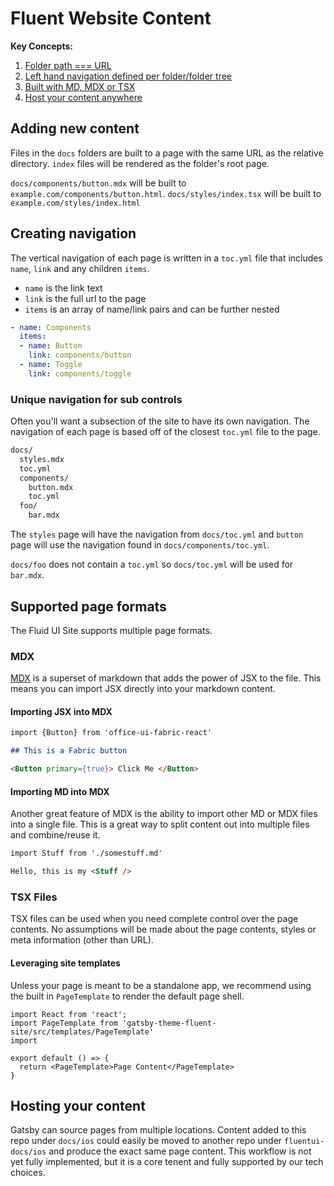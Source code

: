 # Fluent Website Content

__Key Concepts:__
1. [Folder path === URL](#adding-new-content)
2. [Left hand navigation defined per folder/folder tree](#creating-navigation)
3. [Built with MD, MDX or TSX](#supported-page-formats)
4. [Host your content anywhere](#hosting-your-content)

## Adding new content

Files in the `docs` folders are built to a page with the same URL as the relative directory. `index` files will be rendered as the folder's root page.

`docs/components/button.mdx` will be built to `example.com/components/button.html`. `docs/styles/index.tsx` will be built to `example.com/styles/index.html`


## Creating navigation

The vertical navigation of each page is written in a `toc.yml` file that includes `name`, `link` and any children `items`.

- `name` is the link text
- `link` is the full url to the page
- `items` is an array of name/link pairs and can be further nested


```yml
- name: Components
  items:
  - name: Button
    link: components/button
  - name: Toggle
    link: components/toggle

```

### Unique navigation for sub controls

Often you'll want a subsection of the site to have its own navigation. The navigation of each page is based off of the closest `toc.yml` file to the page.

```md
docs/
  styles.mdx
  toc.yml
  components/
    button.mdx
    toc.yml
  foo/
    bar.mdx

```

The `styles` page will have the navigation from `docs/toc.yml` and `button` page will use the navigation found in `docs/components/toc.yml`.

`docs/foo` does not contain a `toc.yml` so `docs/toc.yml` will be used for `bar.mdx`.

## Supported page formats

The Fluid UI Site supports multiple page formats.

### MDX

[MDX](https://mdxjs.com/) is a superset of markdown that adds the power of JSX to the file.
This means you can import JSX directly into your markdown content.

#### Importing JSX into MDX

```md
import {Button} from 'office-ui-fabric-react'

## This is a Fabric button

<Button primary={true}> Click Me </Button>

```

#### Importing MD into MDX

Another great feature of MDX is the ability to import other MD or MDX files into a single file.
This is a great way to split content out into multiple files and combine/reuse it.

```md
import Stuff from './somestuff.md'

Hello, this is my <Stuff />
```

### TSX Files

TSX files can be used when you need complete control over the page contents. No assumptions will be made about the page contents, styles or meta information (other than URL).


#### Leveraging site templates

Unless your page is meant to be a standalone app, we recommend using the built in `PageTemplate` to render the default page shell.

```tsx
import React from 'react';
import PageTemplate from 'gatsby-theme-fluent-site/src/templates/PageTemplate'
import

export default () => {
  return <PageTemplate>Page Content</PageTemplate>
}
```
## Hosting your content

Gatsby can source pages from multiple locations. Content added to this repo under `docs/ios` could easily be moved to another repo under `fluentui-docs/ios` and produce the exact same page content. This workflow is not yet fully implemented, but it is a core tenent and fully supported by our tech choices.
